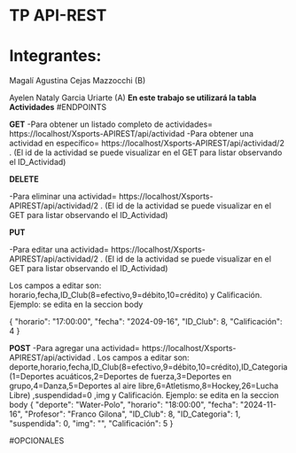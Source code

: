 # TP API-REST
# Integrantes:
Magalí Agustina Cejas Mazzocchi (B)

Ayelen Nataly Garcia Uriarte (A)
**En este trabajo se utilizará la tabla Actividades**
#ENDPOINTS

**GET**
-Para obtener un listado completo de actividades= https://localhost/Xsports-APIREST/api/actividad
-Para obtener una actividad en específico= https://localhost/Xsports-APIREST/api/actividad/2 . (El id de la actividad se puede visualizar en el GET para listar observando el ID_Actividad)

**DELETE**

-Para eliminar una actividad= https://localhost/Xsports-APIREST/api/actividad/2 . (El id de la actividad se puede visualizar en el GET para listar observando el ID_Actividad)

**PUT**

-Para editar una actividad= https://localhost/Xsports-APIREST/api/actividad/2 . (El id de la actividad se puede visualizar en el GET para listar observando el ID_Actividad)

Los campos a editar son: horario,fecha,ID_Club(8=efectivo,9=débito,10=crédito) y Calificación.
Ejemplo: se edita en la seccion body

{
  "horario": "17:00:00",
  "fecha": "2024-09-16",
  "ID_Club": 8,
  "Calificación": 4
}

**POST**
-Para agregar una actividad= https://localhost/Xsports-APIREST/api/actividad . 
Los campos a editar son: deporte,horario,fecha,ID_Club(8=efectivo,9=débito,10=crédito),ID_Categoria(1=Deportes acuáticos,2=Deportes de fuerza,3=Deportes en grupo,4=Danza,5=Deportes al aire libre,6=Atletismo,8=Hockey,26=Lucha Libre) ,suspendidad=0 ,img y Calificación.
Ejemplo: se edita en la seccion body
{
  "deporte": "Water-Polo",
  "horario": "18:00:00",
  "fecha": "2024-11-16",
  "Profesor": "Franco Gilona",
  "ID_Club": 8,
  "ID_Categoria": 1,
  "suspendida": 0,
  "img": "",
  "Calificación": 5
}

#OPCIONALES
